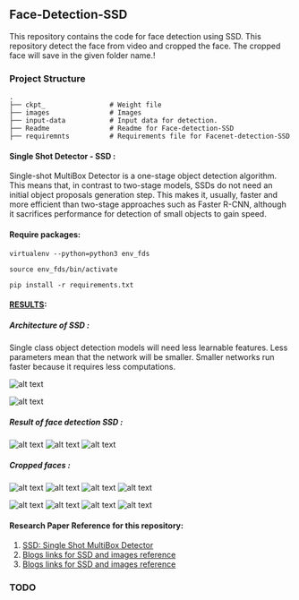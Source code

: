 
## Face-Detection-SSD
This repository contains the code for face detection using SSD. This repository detect the face from video and cropped the face. The cropped face will save in the given folder name.!

### Project Structure
```
.
├── ckpt_	             # Weight file
├── images               # Images 
├── input-data           # Input data for detection.
├── Readme               # Readme for Face-detection-SSD
├── requiremnts          # Requirements file for Facenet-detection-SSD
```

#### Single Shot Detector - SSD :
Single-shot MultiBox Detector is a one-stage object detection algorithm. This means that, in contrast to two-stage models, SSDs do not need an initial object proposals generation step. This makes it, usually, faster and more efficient than two-stage approaches such as Faster R-CNN, although it sacrifices performance for detection of small objects to gain speed.

#### Require packages:

`virtualenv --python=python3 env_fds`

`source env_fds/bin/activate`

`pip install -r requirements.txt`


#### [RESULTS](result):

##### Architecture of SSD :
Single class object detection models will need less learnable features. Less parameters mean that the network will be smaller. Smaller networks run faster because it requires less computations.

![alt text](images/ssd_arch.png)

![alt text](images/arch1.png)

##### Result of face detection SSD :

![alt text](images/r1.png)
![alt text](images/r2.png)
![alt text](images/r3.png)


##### Cropped faces :
![alt text](result/f21.jpg)	 	![alt text](result/f22.jpg)		![alt text](result/f23.jpg)		![alt text](result/f24.jpg)

![alt text](result/f11.jpg)		![alt text](result/f12.jpg)		![alt text](result/f13.jpg)		![alt text](result/f14.jpg)



#### Research Paper Reference for this repository:

1. [SSD: Single Shot MultiBox Detector](https://arxiv.org/abs/1512.02325)
2. [Blogs links for SSD and images reference](https://towardsdatascience.com/review-ssd-single-shot-detector-object-detection-851a94607d11)
3. [Blogs links for SSD and images reference](https://towardsdatascience.com/faced-cpu-real-time-face-detection-using-deep-learning-1488681c1602)

### TODO
